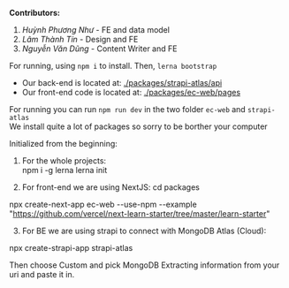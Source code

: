 **Contributors:**
1. *Huỳnh Phương Như* - FE and data model
2. *Lâm Thành Tín* - Design and FE
3. *Nguyễn Văn Dũng* - Content Writer and FE

For running, using `npm i` to install.
Then, `lerna bootstrap`

- Our back-end is located at: [./packages/strapi-atlas/api](./packages/strapi-atlas/api)
- Our front-end code is located at: [./packages/ec-web/pages](./packages/ec-web/pages)

For running you can run `npm run dev` in the two folder `ec-web` and `strapi-atlas`\
We install quite a lot of packages so sorry to be borther your computer

Initialized from the beginning:

1. For the whole projects:\
npm i -g lerna
lerna init

2. For front-end we are using NextJS:
cd packages

npx create-next-app ec-web --use-npm --example "https://github.com/vercel/next-learn-starter/tree/master/learn-starter"

3. For BE we are using strapi to connect with MongoDB Atlas (Cloud):

npx create-strapi-app strapi-atlas

Then choose Custom and pick MongoDB
Extracting information from your uri and paste it in.


